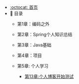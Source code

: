 - [:octocat: 首页](/README)
- :memo: 目录
   - 第1章：编码之外
   

   - 第2章：Spring个人知识总结
   

   
   - 第3章：Java基础
   

   - 第4章：项目
       

   - 第5章: 个人学习
  
       - [第13章:个人博客开始测试](md/idea-plugin/2022-4-10-个人博客开始.md)
